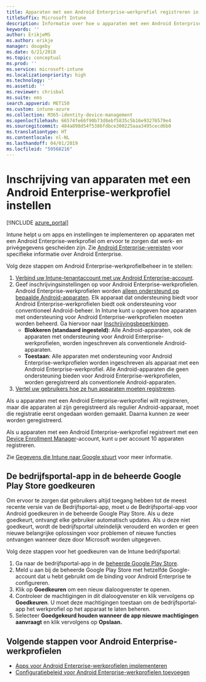 ```yaml
---
title: Apparaten met een Android Enterprise-werkprofiel registreren in Intune
titleSuffix: Microsoft Intune
description: Informatie over hoe u apparaten met een Android Enterprise-werkprofiel registreert in Intune.
keywords: ''
author: ErikjeMS
ms.author: erikje
manager: dougeby
ms.date: 6/21/2018
ms.topic: conceptual
ms.prod: ''
ms.service: microsoft-intune
ms.localizationpriority: high
ms.technology: ''
ms.assetid: ''
ms.reviewer: chrisbal
ms.suite: ems
search.appverid: MET150
ms.custom: intune-azure
ms.collection: M365-identity-device-management
ms.openlocfilehash: 66574fe66f90b73d8ebf5835c5b16e93276579e4
ms.sourcegitcommit: 484a898d54f5386fdbce300225aaa3495cecd6b0
ms.translationtype: HT
ms.contentlocale: nl-NL
ms.lasthandoff: 04/01/2019
ms.locfileid: "59568216"
---
```

# <a name="set-up-enrollment-of-android-enterprise-work-profile-devices"></a>Inschrijving van apparaten met een Android Enterprise-werkprofiel instellen

[!INCLUDE [azure_portal](./includes/azure_portal.md)]

Intune helpt u om apps en instellingen te implementeren op apparaten met een Android Enterprise-werkprofiel om ervoor te zorgen dat werk- en privégegevens gescheiden zijn. Zie [Android Enterprise-vereisten](https://support.google.com/work/android/answer/6174145?hl=en&ref_topic=6151012) voor specifieke informatie over Android Enterprise.

Volg deze stappen om Android Enterprise-werkprofielbeheer in te stellen:

1. [Verbind uw Intune-tenantaccount met uw Android Enterprise-account](connect-intune-android-enterprise.md).
2. Geef inschrijvingsinstellingen op voor Android Enterprise-werkprofielen. Android Enterprise-werkprofielen worden [alleen ondersteund op bepaalde Android-apparaten](https://support.google.com/work/android/answer/6174145?hl=en&ref_topic=6151012%20style=%22target=new_window%22). Elk apparaat dat ondersteuning biedt voor Android Enterprise-werkprofielen biedt ook ondersteuning voor conventioneel Android-beheer. In Intune kunt u opgeven hoe apparaten met ondersteuning voor Android Enterprise-werkprofielen moeten worden beheerd. Ga hiervoor naar [Inschrijvingsbeperkingen](enrollment-restrictions-set.md).
    - **Blokkeren (standaard ingesteld)**:  Alle Android-apparaten, ook de apparaten met ondersteuning voor Android Enterprise-werkprofielen, worden ingeschreven als conventionele Android-apparaten.
    - **Toestaan**: Alle apparaten met ondersteuning voor Android Enterprise-werkprofielen worden ingeschreven als apparaat met een Android Enterprise-werkprofiel. Alle Android-apparaten die geen ondersteuning bieden voor Android Enterprise-werkprofielen, worden geregistreerd als conventionele Android-apparaten.
3. [Vertel uw gebruikers hoe ze hun apparaten moeten registreren](/intune-user-help/enroll-your-device-in-intune-android).


Als u apparaten met een Android Enterprise-werkprofiel wilt registreren, maar die apparaten al zijn geregistreerd als regulier Android-apparaat, moet die registratie eerst ongedaan worden gemaakt. Daarna kunnen ze weer worden geregistreerd.

Als u apparaten met een Android Enterprise-werkprofiel registreert met een [Device Enrollment Manager](device-enrollment-manager-enroll.md)-account, kunt u per account 10 apparaten registreren.

Zie [Gegevens die Intune naar Google stuurt](data-intune-sends-to-google.md) voor meer informatie.

## <a name="approve-the-company-portal-app-in-the-managed-google-play-store"></a>De bedrijfsportal-app in de beheerde Google Play Store goedkeuren

Om ervoor te zorgen dat gebruikers altijd toegang hebben tot de meest recente versie van de Bedrijfsportal-app, moet u de Bedrijfsportal-app voor Android goedkeuren in de beheerde Google Play Store. Als u deze goedkeurt, ontvangt elke gebruiker automatisch updates. Als u deze niet goedkeurt, wordt de bedrijfsportal uiteindelijk verouderd en worden er geen nieuwe belangrijke oplossingen voor problemen of nieuwe functies ontvangen wanneer deze door Microsoft worden uitgegeven.

Volg deze stappen voor het goedkeuren van de Intune bedrijfsportal:

1.  Ga naar de bedrijfsportal-app in de [beheerde Google Play Store](https://play.google.com/work/apps/details?id=com.microsoft.windowsintune.companyportal).
2.  Meld u aan bij de beheerde Google Play Store met hetzelfde Google-account dat u hebt gebruikt om de binding voor Android Enterprise te configureren.
3.  Klik op **Goedkeuren** om een nieuw dialoogvenster te openen.
4.  Controleer de machtigingen in dit dialoogvenster en klik vervolgens op **Goedkeuren**. U moet deze machtigingen toestaan om de bedrijfsportal-app het werkprofiel op het apparaat te laten beheren.
5.  Selecteer **Goedgekeurd houden wanneer de app nieuwe machtigingen aanvraagt** en klik vervolgens op **Opslaan.**

## <a name="next-steps-for-android-enterprise-work-profiles"></a>Volgende stappen voor Android Enterprise-werkprofielen
- [Apps voor Android Enterprise-werkprofielen implementeren](apps-add-android-for-work.md)
- [Configuratiebeleid voor Android Enterprise-werkprofielen toevoegen](device-profiles.md)

